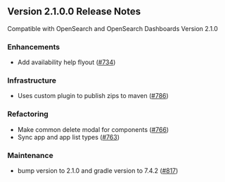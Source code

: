 ## Version 2.1.0.0 Release Notes
Compatible with OpenSearch and OpenSearch Dashboards Version 2.1.0

### Enhancements
* Add availability help flyout ([#734](https://github.com/opensearch-project/observability/pull/734))

### Infrastructure
* Uses custom plugin to publish zips to maven ([#786](https://github.com/opensearch-project/observability/pull/786))

### Refactoring
* Make common delete modal for components ([#766](https://github.com/opensearch-project/observability/pull/766))
* Sync app and app list types ([#763](https://github.com/opensearch-project/observability/pull/763))

### Maintenance
* bump version to 2.1.0 and gradle version to 7.4.2 ([#817](https://github.com/opensearch-project/observability/pull/817))
